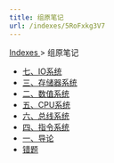```yaml
---
title: 组原笔记
url: /indexes/5RoFxkg3V7
---
```


<a href="/notes408/chapters_index"> Indexes </a> > 组原笔记

- <a href="/notes408/indexes/F7selB8STa"> 七、IO系统 </a>
- <a href="/notes408/indexes/R8qYK2JUgK"> 三、存储器系统 </a>
- <a href="/notes408/indexes/ow4MryjPak"> 二、数值系统 </a>
- <a href="/notes408/indexes/ZmYXio95fs"> 五、CPU系统 </a>
- <a href="/notes408/indexes/K3x0R6kNpZ"> 六、总线系统 </a>
- <a href="/notes408/indexes/gOnff9ZsRW"> 四、指令系统 </a>
- <a href="/notes408/posts/lXhDW53A6i"> 一、导论 </a>
- <a href="/notes408/posts/BOJbTTsa9f"> 错题 </a>

